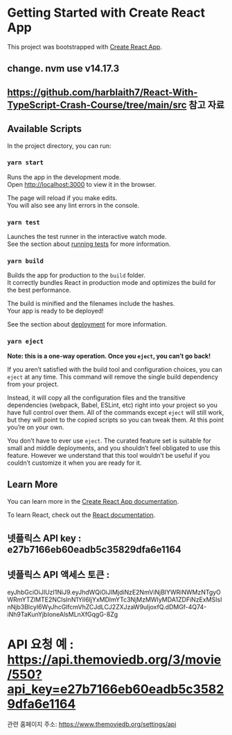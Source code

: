 # Getting Started with Create React App

This project was bootstrapped with [Create React App](https://github.com/facebook/create-react-app).

## change. nvm use v14.17.3

## https://github.com/harblaith7/React-With-TypeScript-Crash-Course/tree/main/src 참고 자료

## Available Scripts

In the project directory, you can run:

### `yarn start`

Runs the app in the development mode.\
Open [http://localhost:3000](http://localhost:3000) to view it in the browser.

The page will reload if you make edits.\
You will also see any lint errors in the console.

### `yarn test`

Launches the test runner in the interactive watch mode.\
See the section about [running tests](https://facebook.github.io/create-react-app/docs/running-tests) for more information.

### `yarn build`

Builds the app for production to the `build` folder.\
It correctly bundles React in production mode and optimizes the build for the best performance.

The build is minified and the filenames include the hashes.\
Your app is ready to be deployed!

See the section about [deployment](https://facebook.github.io/create-react-app/docs/deployment) for more information.

### `yarn eject`

**Note: this is a one-way operation. Once you `eject`, you can’t go back!**

If you aren’t satisfied with the build tool and configuration choices, you can `eject` at any time. This command will remove the single build dependency from your project.

Instead, it will copy all the configuration files and the transitive dependencies (webpack, Babel, ESLint, etc) right into your project so you have full control over them. All of the commands except `eject` will still work, but they will point to the copied scripts so you can tweak them. At this point you’re on your own.

You don’t have to ever use `eject`. The curated feature set is suitable for small and middle deployments, and you shouldn’t feel obligated to use this feature. However we understand that this tool wouldn’t be useful if you couldn’t customize it when you are ready for it.

## Learn More

You can learn more in the [Create React App documentation](https://facebook.github.io/create-react-app/docs/getting-started).

To learn React, check out the [React documentation](https://reactjs.org/).

## 넷플릭스 API key : e27b7166eb60eadb5c35829dfa6e1164

## 넷플릭스 API 액세스 토큰 :

eyJhbGciOiJIUzI1NiJ9.eyJhdWQiOiJlMjdiNzE2NmViNjBlYWRiNWMzNTgyOWRmYTZlMTE2NCIsInN1YiI6IjYxMDlmYTc3NjMzMWIyMDA1ZDFiNzExMSIsInNjb3BlcyI6WyJhcGlfcmVhZCJdLCJ2ZXJzaW9uIjoxfQ.dDMGf-4Q74-iNh9TaKunYjbIoneAlsMLnXfGqgG-8Zg

# API 요청 예 : https://api.themoviedb.org/3/movie/550?api_key=e27b7166eb60eadb5c35829dfa6e1164

관련 홈페이지 주소:
https://www.themoviedb.org/settings/api
